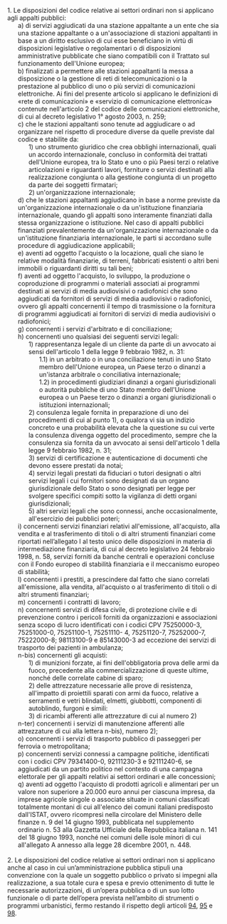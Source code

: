<ul style="list-style-type: none;">
    <li>1. Le disposizioni del codice relative ai settori ordinari non si applicano agli appalti pubblici: 
        <ul class="alist" style="list-style-type: none;"> 
            <li>a) di servizi aggiudicati da una stazione appaltante a un ente che sia una stazione appaltante o a un'associazione di stazioni appaltanti in base a un diritto esclusivo di cui esse beneficiano in virtù di disposizioni legislative o regolamentari o di disposizioni amministrative pubblicate che siano compatibili con il Trattato sul funzionamento dell'Unione europea;</li>
            <li>b) finalizzati a permettere alle stazioni appaltanti la messa a disposizione o la gestione di reti di telecomunicazioni o la prestazione al pubblico di uno o più servizi di comunicazioni elettroniche. Ai fini del presente articolo si applicano le definizioni di «rete di comunicazioni» e «servizio di comunicazione elettronica» contenute nell'articolo 2 del codice delle comunicazioni elettroniche, di cui al decreto legislativo 1° agosto 2003, n. 259;</li>
            <li>c) che le stazioni appaltanti sono tenute ad aggiudicare o ad organizzare nel rispetto di procedure diverse da quelle previste dal codice e stabilite da:
                <ul style="list-style-type: none;">  
                    <li>1) uno strumento giuridico che crea obblighi internazionali, quali un accordo internazionale, concluso in conformità dei trattati dell'Unione europea, tra lo Stato e uno o più Paesi terzi o relative articolazioni e riguardanti lavori, forniture o servizi destinati alla realizzazione congiunta o alla gestione congiunta di un progetto da parte dei soggetti firmatari;</li>
                    <li>2) un'organizzazione internazionale; </li>
                </ul>
            </li>
            <li>d) che le stazioni appaltanti aggiudicano in base a norme previste da un'organizzazione internazionale o da un'istituzione finanziaria internazionale, quando gli appalti sono interamente finanziati dalla stessa organizzazione o istituzione. Nel caso di appalti pubblici finanziati prevalentemente da un'organizzazione internazionale o da un'istituzione finanziaria internazionale, le parti si accordano sulle procedure di aggiudicazione applicabili;</li>
            <li>e) aventi ad oggetto l'acquisto o la locazione, quali che siano le relative modalità finanziarie, di terreni, fabbricati esistenti o altri beni immobili o riguardanti diritti su tali beni;</li> 
            <li>f) aventi ad oggetto l'acquisto, lo sviluppo, la produzione o coproduzione di programmi o materiali associati ai programmi destinati ai servizi di media audiovisivi o radiofonici che sono aggiudicati da fornitori di servizi di media audiovisivi o radiofonici, ovvero gli appalti concernenti il tempo di trasmissione o la fornitura di programmi aggiudicati ai fornitori di servizi di media audiovisivi o radiofonici;</li>  
            <li>g) concernenti i servizi d'arbitrato e di conciliazione;</li>
            <li>h) concernenti uno qualsiasi dei seguenti servizi legali:  
                <ul style="list-style-type: none;"> 
                    <li>1) rappresentanza legale di un cliente da parte di un avvocato ai sensi dell'articolo 1 della legge 9 febbraio 1982, n. 31:
                         <ul style="list-style-type: none;"> 
                            <li>1.1) in un arbitrato o in una conciliazione tenuti in uno Stato membro dell'Unione europea, un Paese terzo o dinanzi a un'istanza arbitrale o conciliativa internazionale;</li>
                            <li>1.2) in procedimenti giudiziari dinanzi a organi giurisdizionali o autorità pubbliche di uno Stato membro dell'Unione europea o un Paese terzo o dinanzi a organi giurisdizionali o istituzioni internazionali; </lI>
                         </ul>
                    </li>
                    <li>2) consulenza legale fornita in preparazione di uno dei procedimenti di cui al punto 1), o qualora vi sia un indizio concreto e una probabilità elevata che la questione su cui verte la consulenza divenga oggetto del procedimento, sempre che la consulenza sia fornita da un avvocato ai sensi dell'articolo 1 della legge 9 febbraio 1982, n. 31;</li>
                    <li>3) servizi di certificazione e autenticazione di documenti che devono essere prestati da notai;</li>
                    <li>4) servizi legali prestati da fiduciari o tutori designati o altri servizi legali i cui fornitori sono designati da un organo giurisdizionale dello Stato o sono designati per legge per svolgere specifici compiti sotto la vigilanza di detti organi giurisdizionali;</li>
                    <li>5) altri servizi legali che sono connessi, anche occasionalmente, all'esercizio dei pubblici poteri;</li>
                </ul>
            </li>
            <li>i) concernenti servizi finanziari relativi all'emissione, all'acquisto, alla vendita e al trasferimento di titoli o di altri strumenti finanziari come riportati nell’allegato I al testo unico delle disposizioni in materia di intermediazione finanziaria, di cui al decreto legislativo 24 febbraio 1998, n. 58, servizi forniti da banche centrali e operazioni concluse con il Fondo europeo di stabilità finanziaria e il meccanismo europeo di stabilità;</li>
            <li>l) concernenti i prestiti, a prescindere dal fatto che siano correlati all'emissione, alla vendita, all'acquisto o al trasferimento di titoli o di altri strumenti finanziari;</li>
            <li>m) concernenti i contratti di lavoro;</li>
            <li>n) concernenti servizi di difesa civile, di protezione civile e di prevenzione contro i pericoli forniti da organizzazioni e associazioni senza scopo di lucro identificati con i codici CPV 75250000-3, 75251000-0, 75251100-1, 75251110- 4, 75251120-7, 75252000-7, 75222000-8; 98113100-9 e 85143000-3 ad eccezione dei servizi di trasporto dei pazienti in ambulanza;</li>
            <li>n-bis) concernenti gli acquisti:
                <ul style="list-style-type: none;">
                    <li>1) di munizioni forzate, ai fini dell'obbligatoria prova delle armi da fuoco, precedente alla commercializzazione di queste ultime, nonché delle correlate cabine di sparo; </li> 
                    <li>2) delle attrezzature necessarie alle prove di resistenza, all'impatto di proiettili sparati con armi da fuoco, relative a serramenti e vetri blindati, elmetti, giubbotti, componenti di autoblindo, furgoni e simili: </li>
                    <li>3) di ricambi afferenti alle attrezzature di cui al numero 2)</li>
                </ul>
            </li>
            <li>n-ter) concernenti i servizi di manutenzione afferenti alle attrezzature di cui alla lettera n-bis), numero 2);</li>
            <li>o) concernenti i servizi di trasporto pubblico di passeggeri per ferrovia o metropolitana;</li>
            <li>p) concernenti servizi connessi a campagne politiche, identificati con i codici CPV 79341400-0, 92111230-3 e 92111240-6, se aggiudicati da un partito politico nel contesto di una campagna elettorale per gli appalti relativi ai settori ordinari e alle concessioni;</li>
            <li>q) aventi ad oggetto l'acquisto di prodotti agricoli e alimentari per un valore non superiore a 20.000 euro annui per ciascuna impresa, da imprese agricole singole o associate situate in comuni classificati totalmente montani di cui all'elenco dei comuni italiani predisposto dall'ISTAT, ovvero ricompresi nella circolare del Ministero delle finanze n. 9 del 14 giugno 1993, pubblicata nel supplemento ordinario n. 53 alla Gazzetta Ufficiale della Repubblica italiana n. 141 del 18 giugno 1993, nonché nei comuni delle isole minori di cui all'allegato A annesso alla legge 28 dicembre 2001, n. 448.</li>   
        </ul>
    </li></br>
    <li>2. Le disposizioni del codice relative ai settori ordinari non si applicano anche al caso in cui un’amministrazione pubblica stipuli una convenzione con la quale un soggetto pubblico o privato si impegni alla realizzazione, a sua totale cura e spesa e previo ottenimento di tutte le necessarie autorizzazioni, di un’opera pubblica o di un suo lotto funzionale o di parte dell’opera prevista nell’ambito di strumenti o programmi urbanistici, fermo restando il rispetto degli articoli <a href="/index.html?article=articolo-94&version=1">94</a>, <a href="/index.html?article=articolo-95&version=1">95</a> e <a href="/index.html?article=articolo-98&version=1">98</a>.</li>    
</ul>